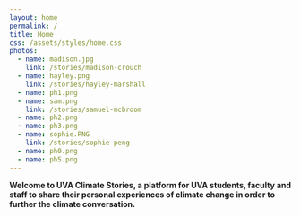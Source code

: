 ```yaml
---
layout: home
permalink: /
title: Home
css: /assets/styles/home.css
photos:
  - name: madison.jpg
    link: /stories/madison-crouch
  - name: hayley.png
    link: /stories/hayley-marshall
  - name: ph1.png
  - name: sam.png
    link: /stories/samuel-mcbroom
  - name: ph2.png
  - name: ph3.png
  - name: sophie.PNG
    link: /stories/sophie-peng
  - name: ph0.png
  - name: ph5.png
---
```

**Welcome to UVA Climate Stories, a platform for UVA students, faculty and staff to share their personal experiences of climate change in order to further the climate conversation.**

